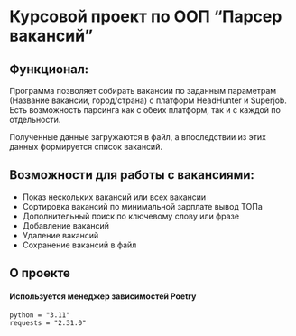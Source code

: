 # Курсовой проект по ООП “Парсер вакансий”

## Функционал:
Программа позволяет собирать вакансии по заданным параметрам (Название вакансии, город/страна) с платформ HeadHunter
и Superjob. Есть возможность парсинга как с обеих платформ, так и с каждой по отдельности.

Полученные данные загружаются в файл, а впоследствии из этих данных формируется список вакансий.

## Возможности для работы с вакансиями:

-  Показ нескольких вакансий или всех вакансии
-  Сортировка вакансий по минимальной зарплате вывод ТОПа
-  Дополнительный поиск по ключевому слову или фразе
-  Добавление вакансий
-  Удаление вакансий
-  Сохранение вакансий в файл

## О проекте

#### Используется менеджер зависимостей Poetry

    python = "3.11"
    requests = "2.31.0"